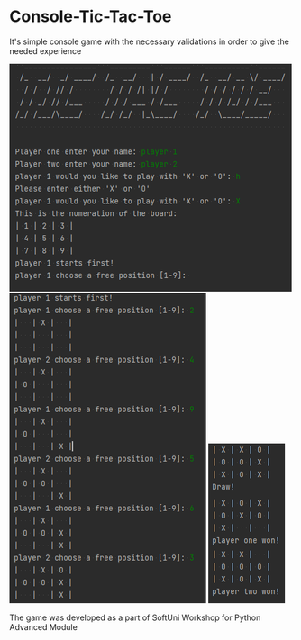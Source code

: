 # Console-Tic-Tac-Toe
It's simple console game with the necessary validations in order to give the needed experience

![image](01.png)
![image](02.png)
![image](03.png)

The game was developed as a part of SoftUni Workshop for Python Advanced Module
